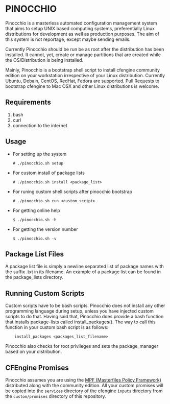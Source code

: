 PINOCCHIO
=========

Pinocchio is a masterless automated configuration management system
that aims to setup UNIX based computing systems, preferentially Linux
distributions for development as well as production purposes. The aim
of this system is not reportage, except maybe sending emails.

Currently Pinocchio should be run be as root after the distribution
has been installed. It cannot, yet, create or manage partitions that
are created while the OS/Distribution is being installed.

Mainly, Pinocchio is a bootstrap shell script to install cfengine
community edition on your workstation irrespective of your Linux
distribution. Currently Ubuntu, Debain, CentOS, RedHat, Fedora are
supported. Pull Requests to bootstrap cfengine to Mac OSX and other
Linux distributions is welcome.

Requirements
------------
1. bash
2. curl
3. connection to the internet

Usage
-----
* For setting up the system
  ``` shell
  # ./pinocchio.sh setup
  ```
* For custom install of package lists
  ``` shell
  # ./pinocchio.sh install <package_list>
  ```
* For runing custom shell scripts after pinocchio bootstrap
  ``` shell
  # ./pinocchio.sh run <custom_script>
  ```
* For getting online help
  ``` shell
  $ ./pinocchio.sh -h 
  ```
* For getting the version number
  ``` shell
  $ ./pinocchio.sh -v
  ```

Package List Files
------------------
A package list file is simply a newline separated list of package
names with the suffix .txt in its filename.  An example of a package
list can be found in the package_lists directory.

Running Custom Scripts
----------------------
Custom scripts have to be bash scripts. Pinocchio does not install any
other programming language during setup, unless you have injected
custom scripts to do that. Having said that, Pinocchio does provide a
bash function that installs package-lists called
install_packages(). The way to call this function in your custom bash
script is as follows:

``` shell
    install_packages <packages_list_filename>
```
Pinocchio also checks for root privileges and sets the package_manager
based on your distribution.

CFEngine Promises
-----------------
Pinocchio assumes you are using
the [MPF (Masterfiles Policy Framework)](https://docs.cfengine.com/docs/master/reference-masterfiles-policy-framework.html) distributed along with the
community edition. All your custom promises will be copied into the
`services` directory of the cfengine `inputs` directory from the
`custom/promises` directory of this repository.
